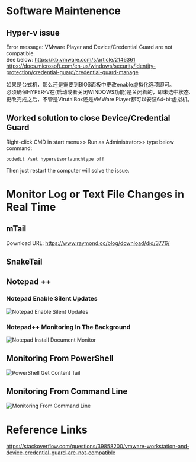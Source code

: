 # Software Maintenence

## Hyper-v issue
Error message: VMware Player and Device/Credential Guard are not compatible.
<br>See below:
https://kb.vmware.com/s/article/2146361
<br>
https://docs.microsoft.com/en-us/windows/security/identity-protection/credential-guard/credential-guard-manage

如果是台式机，那么还是需要到BIOS面板中更改enable虚拟化选项即可。<br>
必须确保HYPER-V在(启动或者关闭WINDOWS功能)是关闭着的，即未选中状态.
更改完成之后，不管是VirutalBox还是VMWare Player都可以安装64-bit虚拟机。


## Worked solution to close Device/Credential Guard

Right-click CMD in start menu>> Run as Administrator>> type below command:
```sh
bcdedit /set hypervisorlaunchtype off
```
Then just restart the computer will solve the issue.


# Monitor Log or Text File Changes in Real Time

## mTail
Download URL: https://www.raymond.cc/blog/download/did/3776/


## SnakeTail

## Notepad ++

### Notepad Enable Silent Updates
![Notepad Enable Silent Updates](https://github.com/HuangMarco/knowledge-hub/blob/dev/zResources/windows-operation/notepad_enable_silent_updtes.png)

### Notepad++ Monitoring In The Background
![Notepad Install Document Monitor](https://github.com/HuangMarco/knowledge-hub/blob/dev/zResources/windows-operation/install_document_monitor.png)

## Monitoring From PowerShell
![PowerShell Get Content Tail](https://github.com/HuangMarco/knowledge-hub/blob/dev/zResources/windows-operation/powershell_get-content_tail.png)

## Monitoring From Command Line
![Monitoring From Command Line](https://github.com/HuangMarco/knowledge-hub/blob/dev/zResources/windows-operation/command_prompt_tail.png)


# Reference Links
https://stackoverflow.com/questions/39858200/vmware-workstation-and-device-credential-guard-are-not-compatible
 

